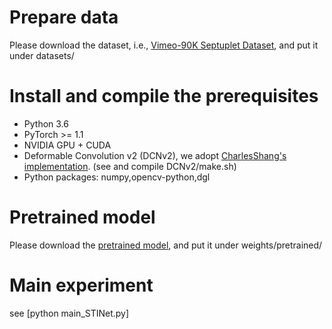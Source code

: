 # Prepare data
  Please download the dataset, i.e., [Vimeo-90K Septuplet Dataset](http://data.csail.mit.edu/tofu/dataset/vimeo_septuplet.zip), and put it under datasets/
# Install and compile the prerequisites
- Python 3.6
- PyTorch >= 1.1
- NVIDIA GPU + CUDA
- Deformable Convolution v2 (DCNv2), we adopt [CharlesShang's implementation](https://github.com/CharlesShang/DCNv2). (see and compile DCNv2/make.sh) 
- Python packages: numpy,opencv-python,dgl
# Pretrained model
Please download the [pretrained model](http://data.csail.mit.edu/tofu/dataset/vimeo_septuplet.zip), and put it under weights/pretrained/

# Main experiment

see [python main_STINet.py]
